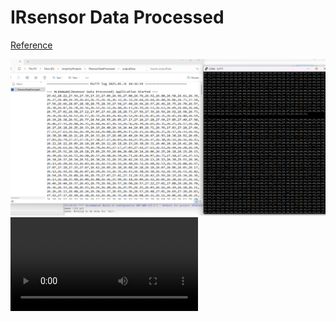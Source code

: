 # IRsensor Data Processed
[Reference](https://)

![alt text](image.png)
<video controls src="IRsensor Video.mp4" title="Title"></video>